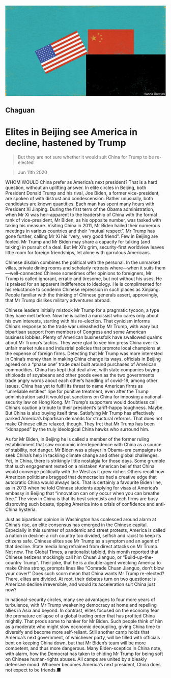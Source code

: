 ![](./images/20200613_CND000_1.jpg)

## Chaguan

# Elites in Beijing see America in decline, hastened by Trump

> But they are not sure whether it would suit China for Trump to be re-elected

> Jun 11th 2020

WHOM WOULD China prefer as America’s next president? That is a hard question, without an uplifting answer. In elite circles in Beijing, both President Donald Trump and his rival, Joe Biden, a former vice-president, are spoken of with distrust and condescension. Rather unusually, both candidates are known quantities. Each man has spent many hours with President Xi Jinping. During the first term of the Obama administration, when Mr Xi was heir-apparent to the leadership of China with the formal rank of vice-president, Mr Biden, as his opposite number, was tasked with taking his measure. Visiting China in 2011, Mr Biden hailed their numerous meetings in various countries and their “mutual respect”. Mr Trump has gone further, calling Mr Xi his “very, very good friend”. Few in Beijing are fooled. Mr Trump and Mr Biden may share a capacity for talking (and talking) in pursuit of a deal. But Mr Xi’s grim, security-first worldview leaves little room for foreign friendships, let alone with garrulous Americans.

Chinese disdain combines the political with the personal. In the unmarked villas, private dining rooms and scholarly retreats where—when it suits them—well-connected Chinese sometimes offer opinions to foreigners, Mr Trump is called ignorant, erratic and tiresome, but not without his uses. He is praised for an apparent indifference to ideology. He is complimented for his reluctance to condemn Chinese repression in such places as Xinjiang. People familiar with the thinking of Chinese generals assert, approvingly, that Mr Trump dislikes military adventures abroad.

Chinese leaders initially mistook Mr Trump for a pragmatic tycoon, a type they have met before. Now he is called a narcissist who cares only about his own interests, starting with his re-election. That cynicism informs China’s response to the trade war unleashed by Mr Trump, with wary but bipartisan support from members of Congress and some American business lobbies. Plenty of American businessfolk have swallowed qualms about Mr Trump’s tactics. They were glad to see him press China over its unfair market rules and industrial policies that promote local champions at the expense of foreign firms. Detecting that Mr Trump was more interested in China’s money than in making China change its ways, officials in Beijing agreed on a “phase one” trade deal built around purchases of American commodities. China has kept that deal alive, with state companies buying shiploads of soyabeans and other goods even as the two governments trade angry words about each other’s handling of covid-19, among other issues. China has yet to fulfil its threat to name American firms as “unreliable entities” ripe for punitive treatment, even after the Trump administration said it would put sanctions on China for imposing a national-security law on Hong Kong. Mr Trump’s supporters would doubtless call China’s caution a tribute to their president’s tariff-happy toughness. Maybe. But China is also buying itself time. Satisfying Mr Trump has effectively parked America’s bipartisan demands for structural reforms. That does not make Chinese elites relaxed, though. They fret that Mr Trump has been “kidnapped” by the truly ideological China hawks who surround him.

As for Mr Biden, in Beijing he is called a member of the former ruling establishment that saw economic interdependence with China as a source of stability, not danger. Mr Biden was a player in Obama-era campaigns to seek China’s help in tackling climate change and other global challenges. Yet, in China, there is strikingly little nostalgia for those days. Some grumble that such engagement rested on a mistaken American belief that China would converge politically with the West as it grew richer. Others recall how American politicians bragged that democracies had a creative edge that autocratic China would always lack. That is certainly a favourite Biden line, as in 2013 when he told Chinese students applying for visas at America’s embassy in Beijing that “innovation can only occur when you can breathe free.” The view in China is that its best scientists and tech firms are busy disproving such boasts, tipping America into a crisis of confidence and anti-China hysteria.

Just as bipartisan opinion in Washington has coalesced around alarm at China’s rise, an elite consensus has emerged in the Chinese capital. Especially in this summer of pandemic and street protests, America is called a nation in decline: a rich country too divided, selfish and racist to keep its citizens safe. Chinese elites see Mr Trump as a symptom and an agent of that decline. State media long refrained from direct attacks on Mr Trump. Not now. The Global Times, a nationalist tabloid, this month reported that Chinese netizens mockingly call him Chuan Jianguo, or “Build-up-the-country Trump”. Their joke, that he is a double-agent wrecking America to make China strong, prompts lines like “Comrade Chuan Jianguo, don’t blow your cover!” Does such scorn mean that China wants Mr Trump re-elected? There, elites are divided. At root, their debates turn on two questions: is American decline irreversible, and would its acceleration suit China just now?

In national-security circles, many see advantages to four more years of turbulence, with Mr Trump weakening democracy at home and repelling allies in Asia and beyond. In contrast, elites focused on the economy fear the premature collapse of a global trading order that has profited China mightily. That prods some to hanker for Mr Biden. Such people think of him as a moderate who might slow economic decoupling, giving China time to diversify and become more self-reliant. Still another camp holds that America’s next government, of whichever party, will be filled with officials bent on keeping China down, but that Mr Biden’s team will be more competent, and thus more dangerous. Many Biden-sceptics in China note, with alarm, how the Democrat has taken to chiding Mr Trump for being soft on Chinese human-rights abuses. All camps are united by a bleakly defensive mood. Whoever becomes America’s next president, China does not expect to be friends.■